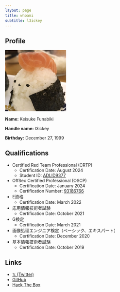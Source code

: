 ```yaml
---
layout: page
title: whoami
subtitle: l3ickey
---
```


## Profile

<img src="/assets/img/avatar-icon.JPG" alt="icon" style="zoom:25%;" />

**Name:** Keisuke Funabiki

**Handle name:** l3ickey

**Birthday:** December 27, 1999

## Qualifications

- Certified Red Team Professional (CRTP)
  - Certification Date: August 2024
  - Student ID: [ADLID9377](https://www.credential.net/a3980590-5371-42bd-bb9b-29c766d69da7)
- OffSec Certified Professional (OSCP)
  - Certification Date: January 2024
  - Certification Number: [93186766](https://www.credential.net/cc43346b-0593-4479-976c-533b779ddb77)
- E資格
  - Certification Date: March 2022
- 応用情報技術者試験
  - Certification Date: October 2021
- G検定
  - Certification Date: March 2021
- 画像処理エンジニア検定（ベーシック、エキスパート）
  - Certification Date: December 2020
- 基本情報技術者試験
  - Certification Date: October 2019

## Links

- [𝕏 (Twitter)](https://twitter.com/l3ickey)
- [GitHub](https://github.com/l3ickey)
- [Hack The Box](https://app.hackthebox.com/users/678402)
